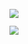 [![](https://img.shields.io/badge/status-ok-green)]()

[![](https://img.shields.io/website?down_color=lightgrey&down_message=offline&up_color=blue&up_message=online&url=https%3A%2F%2Fbinder-mcgill.conp.cloud)]()
